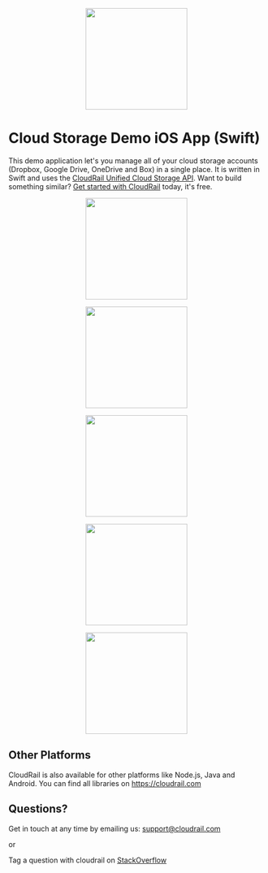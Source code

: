<p align="center">
<img width="200px" src="http://cloudrail.github.io/img/cloudrail_logo_github.png"/>
</p>

# Cloud Storage Demo iOS App (Swift)

This demo application let's you manage all of your cloud storage accounts (Dropbox, Google Drive, OneDrive and Box) in a single place. 
It is written in Swift and uses the [CloudRail Unified Cloud Storage API](https://cloudrail.com/integrations/interfaces/CloudStorage;platformId=Swift;serviceIds=Box%2CDropbox%2CGoogleDrive%2COneDrive). Want to build something similar? [Get started with CloudRail](https://cloudrail.com/signup) today, it's free. 

<p align="center">
<img width="200px" src="http://cloudrail.github.io/img/ios_demo_Screen1.png"/>
</p>
<p align="center">
<img width="200px" src="http://cloudrail.github.io/img/ios_demo_Screen2.png"/>
</p>
<p align="center">
<img width="200px" src="http://cloudrail.github.io/img/ios_demo_Screen3.png"/>
</p>
<p align="center">
<img width="200px" src="http://cloudrail.github.io/img/ios_demo_Screen4.png"/>
</p>
<p align="center">
<img width="200px" src="http://cloudrail.github.io/img/ios_demo_Screen5.png"/>
</p>

## Other Platforms

CloudRail is also available for other platforms like Node.js, Java and Android. You can find all libraries on https://cloudrail.com

## Questions?

Get in touch at any time by emailing us: support@cloudrail.com

or

Tag a question with cloudrail on [StackOverflow](http://stackoverflow.com/questions/tagged/cloudrail)
